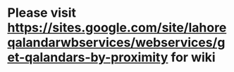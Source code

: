 # Please visit https://sites.google.com/site/lahoreqalandarwbservices/webservices/get-qalandars-by-proximity for wiki

